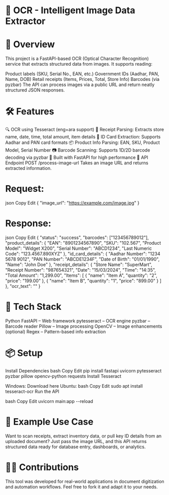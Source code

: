 # 🧾 OCR - Intelligent Image Data Extractor
# 📌 Overview
This project is a FastAPI-based OCR (Optical Character Recognition) service that extracts structured data from images. It supports reading:

Product labels (SKU, Serial No., EAN, etc.)
Government IDs (Aadhar, PAN, Name, DOB)
Retail receipts (Items, Prices, Total, Store Info)
Barcodes (via pyzbar)
The API can process images via a public URL and return neatly structured JSON responses.

# 🛠️ Features
🔍 OCR using Tesseract (eng+ara support)
🧾 Receipt Parsing: Extracts store name, date, time, total amount, item details
📇 ID Card Extraction: Supports Aadhar and PAN card formats
📦 Product Info Parsing: EAN, SKU, Product Model, Serial Number
📷 Barcode Scanning: Supports 1D/2D barcode decoding via pyzbar
🚀 Built with FastAPI for high performance
🚀 API Endpoint
POST /process-image-url
Takes an image URL and returns extracted information.

# Request:

json
Copy
Edit
{
  "image_url": "https://example.com/image.jpg"
}
# Response:

json
Copy
Edit
{
  "status": "success",
  "barcodes": ["123456789012"],
  "product_details": {
    "EAN": "8901234567890",
    "SKU": "102.567",
    "Product Model": "Widget X200",
    "Serial Number": "ABCD1234",
    "Last Numeric Code": "123.4567.890XYZ"
  },
  "id_card_details": {
    "Aadhar Number": "1234 5678 9012",
    "PAN Number": "ABCDE1234F",
    "Date of Birth": "01/01/1990",
    "Name": "John Doe"
  },
  "receipt_details": {
    "Store Name": "SuperMart",
    "Receipt Number": "987654321",
    "Date": "15/03/2024",
    "Time": "14:35",
    "Total Amount": "1,299.00",
    "Items": [
      { "name": "Item A", "quantity": "2", "price": "199.00" },
      { "name": "Item B", "quantity": "1", "price": "899.00" }
    ]
  },
  "ocr_text": "<Raw extracted text from the image>"
}
# 🧱 Tech Stack
Python
FastAPI – Web framework
pytesseract – OCR engine
pyzbar – Barcode reader
Pillow – Image processing
OpenCV – Image enhancements (optional)
Regex – Pattern-based info extraction
# 📦 Setup
Install Dependencies
bash
Copy
Edit
pip install fastapi uvicorn pytesseract pyzbar pillow opencv-python requests
Install Tesseract

Windows: Download here
Ubuntu:
bash
Copy
Edit
sudo apt install tesseract-ocr
Run the API

bash
Copy
Edit
uvicorn main:app --reload
# 📌 Example Use Case
Want to scan receipts, extract inventory data, or pull key ID details from an uploaded document? Just pass the image URL, and this API returns structured data ready for database entry, dashboards, or analytics.

# 🙋‍♂️ Contributions
This tool was developed for real-world applications in document digitization and automation workflows. Feel free to fork it and adapt it to your needs.

